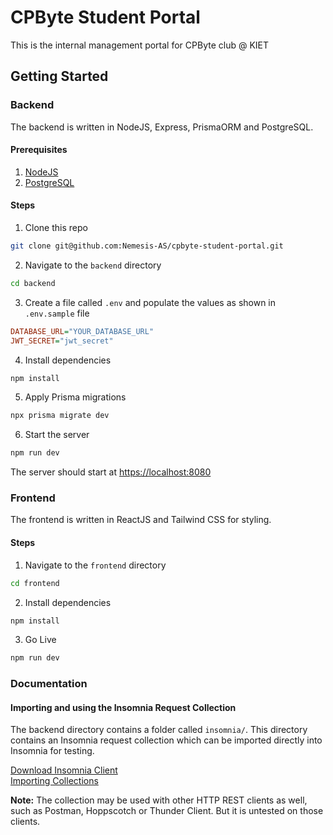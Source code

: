 # CPByte Student Portal

This is the internal management portal for CPByte club @ KIET 

## Getting Started

### Backend
The backend is written in NodeJS, Express, PrismaORM and PostgreSQL.

#### Prerequisites

1. [NodeJS](https://nodejs.org/en/download)
2. [PostgreSQL](https://www.postgresql.org/download/)

#### Steps

1. Clone this repo
```sh
git clone git@github.com:Nemesis-AS/cpbyte-student-portal.git
```

2. Navigate to the `backend` directory
```sh
cd backend
```

3. Create a file called `.env` and populate the values as shown in `.env.sample` file
```ini
DATABASE_URL="YOUR_DATABASE_URL"
JWT_SECRET="jwt_secret"
```

4. Install dependencies 
```sh
npm install
```

5. Apply Prisma migrations
```sh
npx prisma migrate dev
```

6. Start the server
```sh
npm run dev
```

The server should start at [https://localhost:8080](https://localhost:8080)

### Frontend
The frontend is written in ReactJS and Tailwind CSS for styling.

#### Steps

1. Navigate to the `frontend` directory
```sh
cd frontend
```

2. Install dependencies 
```sh
npm install
```

3. Go Live
```sh
npm run dev
```

### Documentation

#### Importing and using the Insomnia Request Collection

The backend directory contains a folder called `insomnia/`. This directory contains an Insomnia request collection which can be imported directly into Insomnia for testing.

[Download Insomnia Client](https://insomnia.rest/) \
[Importing Collections](https://docs.insomnia.rest/insomnia/import-export-data)

**Note:** The collection may be used with other HTTP REST clients as well, such as Postman, Hoppscotch or Thunder Client. But it is untested on those clients.


